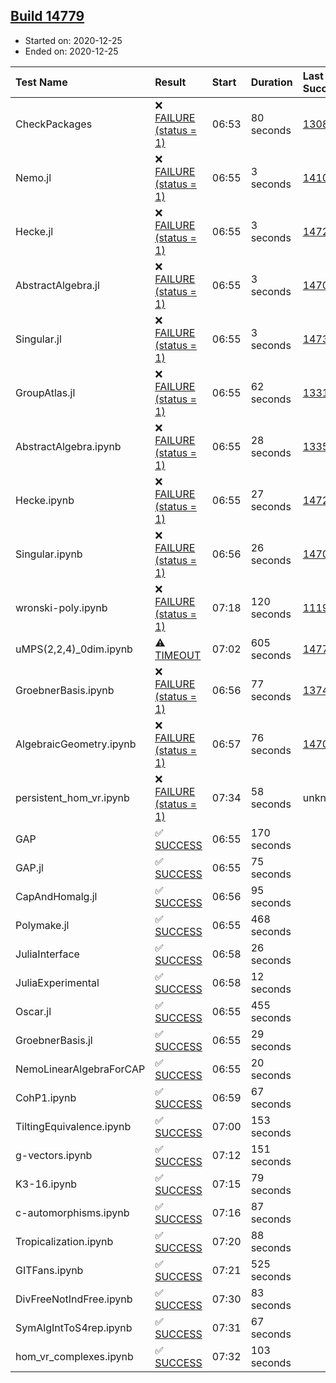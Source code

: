## [Build 14779](https://oscarci.mathematik.uni-kl.de/job/oscar/14779/)

* Started on: 2020-12-25
* Ended on: 2020-12-25

| Test Name    | Result | Start | Duration | Last Success | First Failure |
|:-------------|:-------|:------|:---------|:-------------|:--------------|
| CheckPackages | ❌ [FAILURE (status = 1)](https://oscarci.mathematik.uni-kl.de/job/oscar/14779/artifact/logs/build-14779/CheckPackages.log) | 06:53 | 80 seconds | [13085](https://oscarci.mathematik.uni-kl.de/job/oscar/13085/) | [13086](https://oscarci.mathematik.uni-kl.de/job/oscar/13086/) |
| Nemo.jl | ❌ [FAILURE (status = 1)](https://oscarci.mathematik.uni-kl.de/job/oscar/14779/artifact/logs/build-14779/Nemo.jl.log) | 06:55 | 3 seconds | [14101](https://oscarci.mathematik.uni-kl.de/job/oscar/14101/) | [14102](https://oscarci.mathematik.uni-kl.de/job/oscar/14102/) |
| Hecke.jl | ❌ [FAILURE (status = 1)](https://oscarci.mathematik.uni-kl.de/job/oscar/14779/artifact/logs/build-14779/Hecke.jl.log) | 06:55 | 3 seconds | [14723](https://oscarci.mathematik.uni-kl.de/job/oscar/14723/) | [14724](https://oscarci.mathematik.uni-kl.de/job/oscar/14724/) |
| AbstractAlgebra.jl | ❌ [FAILURE (status = 1)](https://oscarci.mathematik.uni-kl.de/job/oscar/14779/artifact/logs/build-14779/AbstractAlgebra.jl.log) | 06:55 | 3 seconds | [14701](https://oscarci.mathematik.uni-kl.de/job/oscar/14701/) | [14702](https://oscarci.mathematik.uni-kl.de/job/oscar/14702/) |
| Singular.jl | ❌ [FAILURE (status = 1)](https://oscarci.mathematik.uni-kl.de/job/oscar/14779/artifact/logs/build-14779/Singular.jl.log) | 06:55 | 3 seconds | [14732](https://oscarci.mathematik.uni-kl.de/job/oscar/14732/) | [14733](https://oscarci.mathematik.uni-kl.de/job/oscar/14733/) |
| GroupAtlas.jl | ❌ [FAILURE (status = 1)](https://oscarci.mathematik.uni-kl.de/job/oscar/14779/artifact/logs/build-14779/GroupAtlas.jl.log) | 06:55 | 62 seconds | [13311](https://oscarci.mathematik.uni-kl.de/job/oscar/13311/) | [13312](https://oscarci.mathematik.uni-kl.de/job/oscar/13312/) |
| AbstractAlgebra.ipynb | ❌ [FAILURE (status = 1)](https://oscarci.mathematik.uni-kl.de/job/oscar/14779/artifact/logs/build-14779/AbstractAlgebra.ipynb.log) | 06:55 | 28 seconds | [13355](https://oscarci.mathematik.uni-kl.de/job/oscar/13355/) | [13356](https://oscarci.mathematik.uni-kl.de/job/oscar/13356/) |
| Hecke.ipynb | ❌ [FAILURE (status = 1)](https://oscarci.mathematik.uni-kl.de/job/oscar/14779/artifact/logs/build-14779/Hecke.ipynb.log) | 06:55 | 27 seconds | [14723](https://oscarci.mathematik.uni-kl.de/job/oscar/14723/) | [14724](https://oscarci.mathematik.uni-kl.de/job/oscar/14724/) |
| Singular.ipynb | ❌ [FAILURE (status = 1)](https://oscarci.mathematik.uni-kl.de/job/oscar/14779/artifact/logs/build-14779/Singular.ipynb.log) | 06:56 | 26 seconds | [14701](https://oscarci.mathematik.uni-kl.de/job/oscar/14701/) | [14702](https://oscarci.mathematik.uni-kl.de/job/oscar/14702/) |
| wronski-poly.ipynb | ❌ [FAILURE (status = 1)](https://oscarci.mathematik.uni-kl.de/job/oscar/14779/artifact/logs/build-14779/wronski-poly.ipynb.log) | 07:18 | 120 seconds | [11192](https://oscarci.mathematik.uni-kl.de/job/oscar/11192/) | [11193](https://oscarci.mathematik.uni-kl.de/job/oscar/11193/) |
| uMPS(2,2,4)_0dim.ipynb | ⚠ [TIMEOUT](https://oscarci.mathematik.uni-kl.de/job/oscar/14779/artifact/logs/build-14779/uMPS-2-2-4-_0dim.ipynb.log) | 07:02 | 605 seconds | [14776](https://oscarci.mathematik.uni-kl.de/job/oscar/14776/) | [14777](https://oscarci.mathematik.uni-kl.de/job/oscar/14777/) |
| GroebnerBasis.ipynb | ❌ [FAILURE (status = 1)](https://oscarci.mathematik.uni-kl.de/job/oscar/14779/artifact/logs/build-14779/GroebnerBasis.ipynb.log) | 06:56 | 77 seconds | [13748](https://oscarci.mathematik.uni-kl.de/job/oscar/13748/) | [13749](https://oscarci.mathematik.uni-kl.de/job/oscar/13749/) |
| AlgebraicGeometry.ipynb | ❌ [FAILURE (status = 1)](https://oscarci.mathematik.uni-kl.de/job/oscar/14779/artifact/logs/build-14779/AlgebraicGeometry.ipynb.log) | 06:57 | 76 seconds | [14701](https://oscarci.mathematik.uni-kl.de/job/oscar/14701/) | [14702](https://oscarci.mathematik.uni-kl.de/job/oscar/14702/) |
| persistent_hom_vr.ipynb | ❌ [FAILURE (status = 1)](https://oscarci.mathematik.uni-kl.de/job/oscar/14779/artifact/logs/build-14779/persistent_hom_vr.ipynb.log) | 07:34 | 58 seconds | unknown | unknown |
| GAP | ✅ [SUCCESS](https://oscarci.mathematik.uni-kl.de/job/oscar/14779/artifact/logs/build-14779/GAP.log) | 06:55 | 170 seconds |  |  |
| GAP.jl | ✅ [SUCCESS](https://oscarci.mathematik.uni-kl.de/job/oscar/14779/artifact/logs/build-14779/GAP.jl.log) | 06:55 | 75 seconds |  |  |
| CapAndHomalg.jl | ✅ [SUCCESS](https://oscarci.mathematik.uni-kl.de/job/oscar/14779/artifact/logs/build-14779/CapAndHomalg.jl.log) | 06:56 | 95 seconds |  |  |
| Polymake.jl | ✅ [SUCCESS](https://oscarci.mathematik.uni-kl.de/job/oscar/14779/artifact/logs/build-14779/Polymake.jl.log) | 06:55 | 468 seconds |  |  |
| JuliaInterface | ✅ [SUCCESS](https://oscarci.mathematik.uni-kl.de/job/oscar/14779/artifact/logs/build-14779/JuliaInterface.log) | 06:58 | 26 seconds |  |  |
| JuliaExperimental | ✅ [SUCCESS](https://oscarci.mathematik.uni-kl.de/job/oscar/14779/artifact/logs/build-14779/JuliaExperimental.log) | 06:58 | 12 seconds |  |  |
| Oscar.jl | ✅ [SUCCESS](https://oscarci.mathematik.uni-kl.de/job/oscar/14779/artifact/logs/build-14779/Oscar.jl.log) | 06:55 | 455 seconds |  |  |
| GroebnerBasis.jl | ✅ [SUCCESS](https://oscarci.mathematik.uni-kl.de/job/oscar/14779/artifact/logs/build-14779/GroebnerBasis.jl.log) | 06:55 | 29 seconds |  |  |
| NemoLinearAlgebraForCAP | ✅ [SUCCESS](https://oscarci.mathematik.uni-kl.de/job/oscar/14779/artifact/logs/build-14779/NemoLinearAlgebraForCAP.log) | 06:55 | 20 seconds |  |  |
| CohP1.ipynb | ✅ [SUCCESS](https://oscarci.mathematik.uni-kl.de/job/oscar/14779/artifact/logs/build-14779/CohP1.ipynb.log) | 06:59 | 67 seconds |  |  |
| TiltingEquivalence.ipynb | ✅ [SUCCESS](https://oscarci.mathematik.uni-kl.de/job/oscar/14779/artifact/logs/build-14779/TiltingEquivalence.ipynb.log) | 07:00 | 153 seconds |  |  |
| g-vectors.ipynb | ✅ [SUCCESS](https://oscarci.mathematik.uni-kl.de/job/oscar/14779/artifact/logs/build-14779/g-vectors.ipynb.log) | 07:12 | 151 seconds |  |  |
| K3-16.ipynb | ✅ [SUCCESS](https://oscarci.mathematik.uni-kl.de/job/oscar/14779/artifact/logs/build-14779/K3-16.ipynb.log) | 07:15 | 79 seconds |  |  |
| c-automorphisms.ipynb | ✅ [SUCCESS](https://oscarci.mathematik.uni-kl.de/job/oscar/14779/artifact/logs/build-14779/c-automorphisms.ipynb.log) | 07:16 | 87 seconds |  |  |
| Tropicalization.ipynb | ✅ [SUCCESS](https://oscarci.mathematik.uni-kl.de/job/oscar/14779/artifact/logs/build-14779/Tropicalization.ipynb.log) | 07:20 | 88 seconds |  |  |
| GITFans.ipynb | ✅ [SUCCESS](https://oscarci.mathematik.uni-kl.de/job/oscar/14779/artifact/logs/build-14779/GITFans.ipynb.log) | 07:21 | 525 seconds |  |  |
| DivFreeNotIndFree.ipynb | ✅ [SUCCESS](https://oscarci.mathematik.uni-kl.de/job/oscar/14779/artifact/logs/build-14779/DivFreeNotIndFree.ipynb.log) | 07:30 | 83 seconds |  |  |
| SymAlgIntToS4rep.ipynb | ✅ [SUCCESS](https://oscarci.mathematik.uni-kl.de/job/oscar/14779/artifact/logs/build-14779/SymAlgIntToS4rep.ipynb.log) | 07:31 | 67 seconds |  |  |
| hom_vr_complexes.ipynb | ✅ [SUCCESS](https://oscarci.mathematik.uni-kl.de/job/oscar/14779/artifact/logs/build-14779/hom_vr_complexes.ipynb.log) | 07:32 | 103 seconds |  |  |
